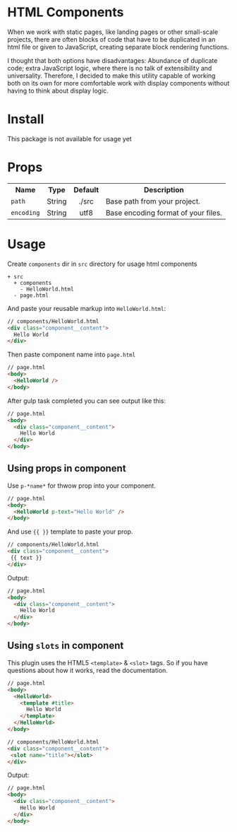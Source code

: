 # HTML Components

When we work with static pages, like landing pages or other small-scale projects, there are often blocks of code that have to be duplicated in an html file or given to JavaScript, creating separate block rendering functions.

I thought that both options have disadvantages: Abundance of duplicate code; extra JavaScript logic, where there is no talk of extensibility and universality. Therefore, I decided to make this utility capable of working both on its own for more comfortable work with display components without having to think about display logic.

# Install

This package is not available for usage yet

# Props

<table>
  <tr>
    <th>Name</th>
    <th>Type</th>
    <th>Default</th>
    <th>Description</th>
  </tr>
  <tr>
    <td><code>path</code></td>
    <td>String</td>
    <td align="center">./src</td>
    <td>Base path from your project.</td>
  </tr>
  <tr>
    <td><code>encoding</code></td>
    <td>String</td>
    <td align="center">utf8</td>
    <td>Base encoding format of your files.</td>
  </tr>
</table>

# Usage

Create `components` dir in `src` directory for usage html components

```
+ src
  + components
    - HelloWorld.html
  - page.html
```

And paste your reusable markup into `HelloWorld.html`:

```html
// components/HelloWorld.html
<div class="component__content">
  Hello World
</div>
```

Then paste component name into `page.html`

```html
// page.html
<body>
  <HelloWorld />
</body>
```

After gulp task completed you can see output like this:

```html
// page.html
<body>
  <div class="component__content">
    Hello World
  </div>
</body>
```

## Using props in component

Use `p-*name*` for thwow prop into your component.

```html
// page.html
<body>
  <HelloWorld p-text="Hello World" />
</body>
```

And use `{{ }}` template to paste your prop.

```html
// components/HelloWorld.html
<div class="component__content">
 {{ text }}
</div>
```

Output:

```html
// page.html
<body>
  <div class="component__content">
    Hello World
  </div>
</body>
```

## Using `slots` in component

This plugin uses the HTML5 `<template>` & `<slot>` tags. So if you have questions about how it works, read the documentation.

```html
// page.html
<body>
  <HelloWorld>
    <template #title>
      Hello World
    </template>
  </HelloWorld>
</body>
```


```html
// components/HelloWorld.html
<div class="component__content">
 <slot name="title"></slot>
</div>
```

Output:

```html
// page.html
<body>
  <div class="component__content">
    Hello World
  </div>
</body>
```
